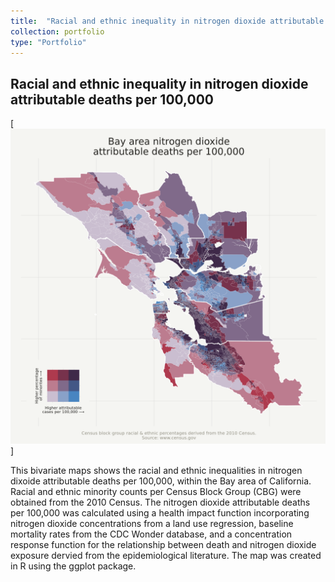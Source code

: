 ```yaml
---
title:  "Racial and ethnic inequality in nitrogen dioxide attributable deaths"
collection: portfolio
type: "Portfolio"
---
```

## Racial and ethnic inequality in nitrogen dioxide attributable deaths per 100,000
[<img src='/images/disparities.PNG'>]

This bivariate maps shows the racial and ethnic inequalities in nitrogen dixoide attributable deaths per 100,000, within the Bay area of California. Racial and ethnic minority counts per Census Block Group (CBG) were obtained from the 2010 Census. The nitrogen dioxide attributable deaths per 100,000 was calculated using a health impact function incorporating nitrogen dioxide concentrations from a land use regression, baseline mortality rates from the CDC Wonder database, and a concentration response function for the relationship between death and nitrogen dioxide exposure dervied from the epidemiological literature. The map was created in R using the ggplot package.
